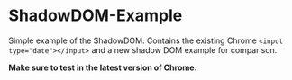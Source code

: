 ShadowDOM-Example
=================

Simple example of the ShadowDOM. Contains the existing Chrome `<input type="date"></input>` and a new shadow DOM example for comparison.

**Make sure to test in the latest version of Chrome.**